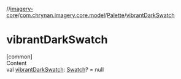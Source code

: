 //[imagery-core](../../../index.md)/[com.chrynan.imagery.core.model](../index.md)/[Palette](index.md)/[vibrantDarkSwatch](vibrant-dark-swatch.md)



# vibrantDarkSwatch  
[common]  
Content  
val [vibrantDarkSwatch](vibrant-dark-swatch.md): [Swatch](../-swatch/index.md)? = null  



